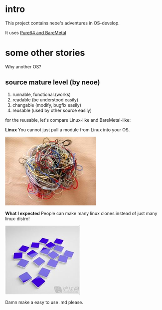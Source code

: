 # intro

This project contains neoe's adventures in OS-develop.

It uses  [Pure64 and BareMetal](https://github.com/ReturnInfinity/BareMetal)


# some other stories

Why another OS?


## source mature level (by neoe)
1. runnable, functional.(works)
2. readable (be understood easily)
3. changable (modify, bugfix easily)
4. reusable (used by other source easily)


for the reusable, let's compare Linux-like and BareMetal-like:

**Linux**
You cannot just pull a module from Linux into your OS.



![mass](https://github.com/neoedmund/BareMetal-OS/raw/master/www/mass.jpg "Linux")



**What I expected**
People can make many linux clones instead of just many linux-distro!



![module](https://github.com/neoedmund/BareMetal-OS/raw/master/www/modules.jpg "My dream")



Damn make a easy to use .md please.

